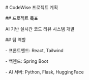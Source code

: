\# CodeWise 프로젝트 계획



\## 프로젝트 목표

AI 기반 실시간 코드 리뷰 시스템 개발



\## 팀 역할

\- 프론트엔드: React, Tailwind

\- 백엔드: Spring Boot

\- AI 서버: Python, Flask, HuggingFace

